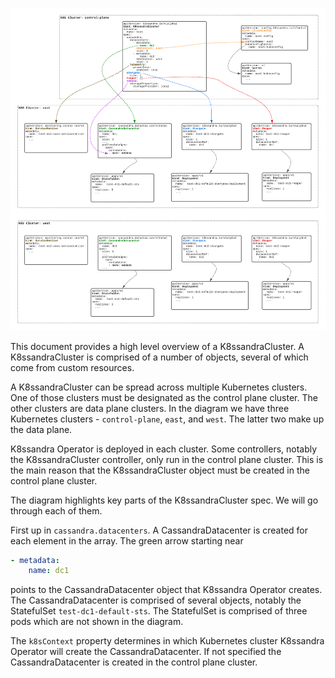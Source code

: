 ![](img/arch-overview.png)

This document provides a high level overview of a K8ssandraCluster.
A K8ssandraCluster is comprised of a number of objects, several of which come from custom resources.

A K8ssandraCluster can be spread across multiple Kubernetes clusters. One of those clusters must be designated as the control plane cluster. The other clusters are data plane clusters. In the diagram we have three Kubernetes clusters - `control-plane`, `east`, and `west`. The latter two make up the data plane.

K8ssandra Operator is deployed in each cluster. Some controllers, notably the K8ssandraCluster controller, only run in the control plane cluster. This is the main reason that the K8ssandraCluster object must be created in the control plane cluster. 

The diagram highlights key parts of the K8ssandraCluster spec. We will go through each of them.

First up in `cassandra.datacenters`. A CassandraDatacenter is created for each element in the array. The green arrow starting near

```yaml
- metadata:
    name: dc1
```

points to the CassandraDatacenter object that K8ssandra Operator creates. The CassandraDatacenter is comprised of several objects, notably the StatefulSet `test-dc1-default-sts`. The StatefulSet is comprised of three pods which are not shown in the diagram.

The `k8sContext` property determines in which Kubernetes cluster K8ssandra Operator will create the CassandraDatacenter. If not specified the CassandraDatacenter is created in the control plane cluster.